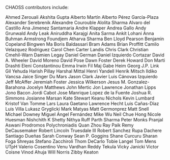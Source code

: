 CHAOSS contributors include:

Ahmed Zerouali
Akshita Gupta
Alberto Martín
Alberto Pérez García-Plaza
Alexander Serebrenik
Alexandre Courouble
Alolita Sharma
Alvaro del Castillo
Ana Jimenez Santamaria
Andre Klapper
Andrea Gallo
Andy Grunwald
Andy Leak
Aniruddha Karajgi
Anita Sarma
Ankit Lohani
Anna Buhman
Armstrong Foundjem
Atharva Sharma
Ben Lloyd Pearson
Benjamin Copeland
Bingwen Ma
Boris Baldassari
Bram Adams
Brian Proffitt
Camilo Velazquez Rodriguez
Carol Chen
Carter Landis
Chris Clark
Christian Cmehil-Warn
Damien Legay
Daniel German
Daniel Izquierdo Cortazar
David A. Wheeler
David Moreno
David Pose
Dawn Foster
Derek Howard
Don Marti
Drashti
Eleni Constantinou
Emma Irwin
Fil Maj
Gabe Heim
Georg J.P. Link
Gil Yehuda
Harish Pillay
Harshal Mittal
Henri Yandell
Henrik Mitsch
Ildiko Vancsa
Jaice Singer Du Mars
Jason Clark
Javier Luis Cánovas Izquierdo
Jeff McAffer
Jeremiah Foster
Jessica Wilkerson
Jesus M. Gonzalez-Barahona
Jocelyn Matthews
John Mertic
Jon Lawrence
Jonathan Lipps
Jono Bacon
Jordi Cabot
Jose Manrique Lopez de la Fuente
Joshua R. Simmons
Josianne Marsan
Kate Stewart
Keanu Nichols
Kevin Lumbard
Kristof Van Tomme
Lars
Laura Gaetano
Lawrence Hecht
Luis Cañas-Díaz
Luis Villa
Lukasz Gryglicki
Mark Matyas
Matt Germonprez
Matt Snell
Michael Downey
Miguel Ángel Fernández
Mike Wu
Neil Chue Hong
Nicole Huesman
Nishchith K Shetty
Nithya Ruff
Parth Sharma
Peter Monks
Pranjal Aswani
Prodromos Polychroniadis
Quan Zhou
Ray Paik
Remy DeCausemaker
Robert Lincoln Truesdale III
Robert Sanchez
Rupa Dachere
Santiago  Dueñas
Sarah Conway
Sean P. Goggins
Shane Curcuru
Sharan Foga
Shreyas
Stefano Zacchiroli
Thom DeCarlo
Tobie Langel
Tom Mens
UTpH
Valerio Cosentino 
Venu Vardhan Reddy Tekula
Vicky Janicki
Victor Coisne
Vinod Ahuja
Will Norris
Zibby Keaton
